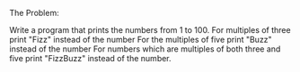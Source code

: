 The Problem:

Write a program that prints the numbers from 1 to 100. 
For multiples of three print "Fizz" instead of the number
For the multiples of five print "Buzz" instead of the number
For numbers which are multiples of both three and five print "FizzBuzz" instead of the number.
